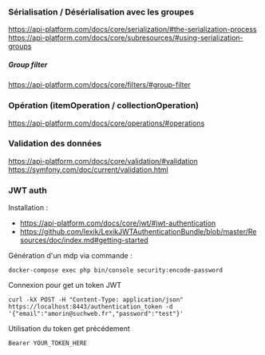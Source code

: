 ### Sérialisation / Désérialisation avec les groupes
https://api-platform.com/docs/core/serialization/#the-serialization-process
https://api-platform.com/docs/core/subresources/#using-serialization-groups

##### Group filter
https://api-platform.com/docs/core/filters/#group-filter

### Opération (itemOperation / collectionOperation)
https://api-platform.com/docs/core/operations/#operations

### Validation des données
https://api-platform.com/docs/core/validation/#validation
https://symfony.com/doc/current/validation.html

### JWT auth

Installation : 
- https://api-platform.com/docs/core/jwt/#jwt-authentication
- https://github.com/lexik/LexikJWTAuthenticationBundle/blob/master/Resources/doc/index.md#getting-started

Génération d'un mdp via commande : 
```
docker-compose exec php bin/console security:encode-password
```
Connexion pour get un token JWT
```
curl -kX POST -H "Content-Type: application/json" https://localhost:8443/authentication_token -d '{"email":"amorin@suchweb.fr","password":"test"}'
```

Utilisation du token get précédement 
```
Bearer YOUR_TOKEN_HERE
```

